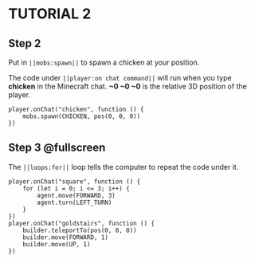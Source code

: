 # TUTORIAL 2
## Step 2

Put in ``||mobs:spawn||`` to spawn a chicken at your position.

The code under ``||player:on chat command||`` will run when you type **chicken** in the Minecraft chat.
**~0 ~0 ~0** is the relative 3D position of the player.

```blocks
player.onChat("chicken", function () {
    mobs.spawn(CHICKEN, pos(0, 0, 0))
})
```

## Step 3 @fullscreen

The ``||loops:for||`` loop tells the computer to repeat the code under it.

```blocks
player.onChat("square", function () {
    for (let i = 0; i <= 3; i++) {
        agent.move(FORWARD, 3)
        agent.turn(LEFT_TURN)
    }
})
player.onChat("goldstairs", function () {
    builder.teleportTo(pos(0, 0, 0))
    builder.move(FORWARD, 1)
    builder.move(UP, 1)
})
```